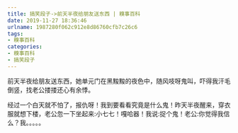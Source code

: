 ```yaml
---
title: 搞笑段子->前天半夜给朋友送东西 | 糗事百科
date: 2019-11-27 18:36:46
urlname: 1987280f062c912e8d86760cfb7c26c6
tags: 
- 糗事百科
categories:
- 糗事百科
- 搞笑段子
---
```

前天半夜给朋友送东西，她单元门在黑黢黢的夜色中，随风吱呀鬼叫，吓得我汗毛倒竖，找老公搂搂还心有余悸。

经过一个白天就不怕了，报仇呀！我到要看看究竟是什么鬼！昨天半夜醒来，穿衣服就想下楼，老公忽一下坐起来:小七七！嘎哈器！我说:捉个鬼！老公:你觉得我信么？我。。。。。


